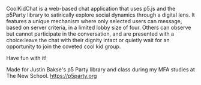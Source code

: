 CoolKidChat is a web-based chat application that uses p5.js and the p5Party library to
satirically explore social dynamics through a digital lens. It features a unique mechanism
where only selected users can message, based on server criteria, in a limited lobby size
of four. Others can observe but cannot participate in the conversation, and are presented
with a choice:leave the chat with their dignity intact or quietly wait for an opportunity
to join the coveted cool kid group.

Have fun with it!

Made for Justin Bakse's p5 Party library and class during my MFA studies at The New School.
https://p5party.org
